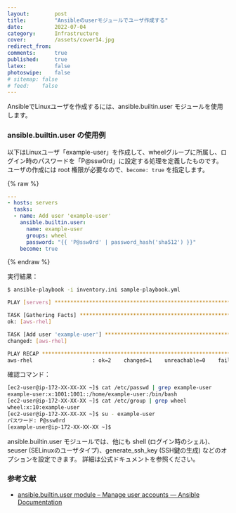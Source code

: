 ```yaml
---
layout:        post
title:         "Ansibleのuserモジュールでユーザ作成する"
date:          2022-07-04
category:      Infrastructure
cover:         /assets/cover14.jpg
redirect_from:
comments:      true
published:     true
latex:         false
photoswipe:    false
# sitemap: false
# feed:    false
---
```


AnsibleでLinuxユーザを作成するには、ansible.builtin.user モジュールを使用します。

### ansible.builtin.user の使用例

以下はLinuxユーザ「example-user」を作成して、wheelグループに所属し、ログイン時のパスワードを「P@ssw0rd」に設定する処理を定義したものです。
ユーザの作成には root 権限が必要なので、`become: true` を指定します。

{% raw %}

```yml
---
- hosts: servers
  tasks:
  - name: Add user 'example-user'
    ansible.builtin.user:
      name: example-user
      groups: wheel
      password: "{{ 'P@ssw0rd' | password_hash('sha512') }}"
    become: true
```

{% endraw %}

実行結果：

```bash
$ ansible-playbook -i inventory.ini sample-playbook.yml

PLAY [servers] *****************************************************************

TASK [Gathering Facts] *********************************************************
ok: [aws-rhel]

TASK [Add user 'example-user'] *************************************************
changed: [aws-rhel]

PLAY RECAP *********************************************************************
aws-rhel                   : ok=2    changed=1    unreachable=0    failed=0    skipped=0    rescued=0    ignored=0  
```

確認コマンド：

```bash
[ec2-user@ip-172-XX-XX-XX ~]$ cat /etc/passwd | grep example-user
example-user:x:1001:1001::/home/example-user:/bin/bash
[ec2-user@ip-172-XX-XX-XX ~]$ cat /etc/group | grep wheel
wheel:x:10:example-user
[ec2-user@ip-172-XX-XX-XX ~]$ su - example-user
パスワード: P@ssw0rd
[example-user@ip-172-XX-XX-XX ~]$
```

ansible.builtin.user モジュールでは、他にも
shell (ログイン時のシェル)、seuser (SELinuxのユーザタイプ)、generate_ssh_key (SSH鍵の生成) 
などのオプションを設定できます。
詳細は公式ドキュメントを参照ください。

### 参考文献
- [ansible.builtin.user module – Manage user accounts — Ansible Documentation](https://docs.ansible.com/ansible/latest/collections/ansible/builtin/user_module.html)
